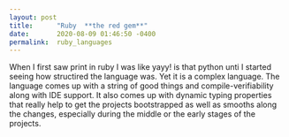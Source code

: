 ```yaml
---
layout: post
title:      "Ruby  **the red gem**"
date:       2020-08-09 01:46:50 -0400
permalink:  ruby_languages
---
```



 When I first saw print in ruby I was like yayy! is that python unti I started seeing how structired the language was.
 Yet it is a complex language.
 The language comes up with a string of good things and compile-verifiability along with IDE support. It also comes up with dynamic typing properties that really help to get the projects bootstrapped as well as smooths along the changes, especially during the middle or the early stages of the projects.
